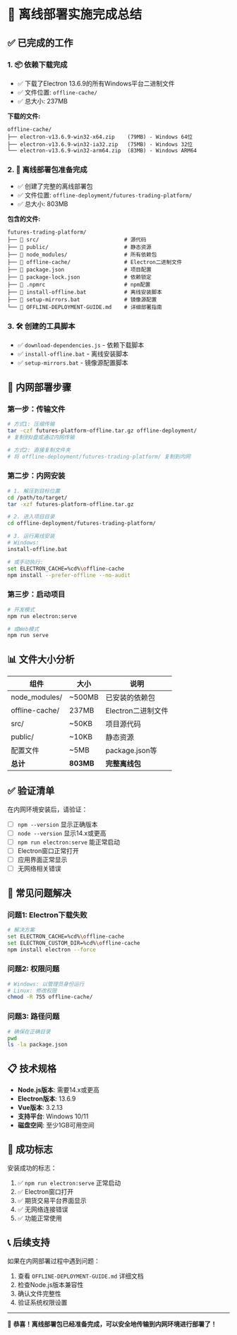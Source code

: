 # 🎉 离线部署实施完成总结

## ✅ 已完成的工作

### 1. 📦 依赖下载完成
- ✅ 下载了Electron 13.6.9的所有Windows平台二进制文件
- ✅ 文件位置: `offline-cache/`
- ✅ 总大小: 237MB

**下载的文件:**
```
offline-cache/
├── electron-v13.6.9-win32-x64.zip    (79MB) - Windows 64位
├── electron-v13.6.9-win32-ia32.zip   (75MB) - Windows 32位
└── electron-v13.6.9-win32-arm64.zip  (83MB) - Windows ARM64
```

### 2. 📁 离线部署包准备完成
- ✅ 创建了完整的离线部署包
- ✅ 文件位置: `offline-deployment/futures-trading-platform/`
- ✅ 总大小: 803MB

**包含的文件:**
```
futures-trading-platform/
├── 📁 src/                           # 源代码
├── 📁 public/                        # 静态资源
├── 📁 node_modules/                  # 所有依赖包
├── 📁 offline-cache/                 # Electron二进制文件
├── 📄 package.json                   # 项目配置
├── 📄 package-lock.json              # 依赖锁定
├── 📄 .npmrc                         # npm配置
├── 📄 install-offline.bat            # 离线安装脚本
├── 📄 setup-mirrors.bat              # 镜像源配置
└── 📄 OFFLINE-DEPLOYMENT-GUIDE.md    # 详细部署指南
```

### 3. 🛠️ 创建的工具脚本
- ✅ `download-dependencies.js` - 依赖下载脚本
- ✅ `install-offline.bat` - 离线安装脚本
- ✅ `setup-mirrors.bat` - 镜像源配置脚本

## 🚀 内网部署步骤

### 第一步：传输文件
```bash
# 方式1: 压缩传输
tar -czf futures-platform-offline.tar.gz offline-deployment/
# 复制到U盘或通过内网传输

# 方式2: 直接复制文件夹
# 将 offline-deployment/futures-trading-platform/ 复制到内网
```

### 第二步：内网安装
```bash
# 1. 解压到目标位置
cd /path/to/target/
tar -xzf futures-platform-offline.tar.gz

# 2. 进入项目目录
cd offline-deployment/futures-trading-platform/

# 3. 运行离线安装
# Windows:
install-offline.bat

# 或手动执行:
set ELECTRON_CACHE=%cd%\offline-cache
npm install --prefer-offline --no-audit
```

### 第三步：启动项目
```bash
# 开发模式
npm run electron:serve

# 或Web模式
npm run serve
```

## 📊 文件大小分析

| 组件 | 大小 | 说明 |
|------|------|------|
| node_modules/ | ~500MB | 已安装的依赖包 |
| offline-cache/ | 237MB | Electron二进制文件 |
| src/ | ~50KB | 项目源代码 |
| public/ | ~10KB | 静态资源 |
| 配置文件 | ~5MB | package.json等 |
| **总计** | **803MB** | **完整离线包** |

## ✅ 验证清单

在内网环境安装后，请验证：
- [ ] `npm --version` 显示正确版本
- [ ] `node --version` 显示14.x或更高
- [ ] `npm run electron:serve` 能正常启动
- [ ] Electron窗口正常打开
- [ ] 应用界面正常显示
- [ ] 无网络相关错误

## 🔧 常见问题解决

### 问题1: Electron下载失败
```bash
# 解决方案
set ELECTRON_CACHE=%cd%\offline-cache
set ELECTRON_CUSTOM_DIR=%cd%\offline-cache
npm install electron --force
```

### 问题2: 权限问题
```bash
# Windows: 以管理员身份运行
# Linux: 修改权限
chmod -R 755 offline-cache/
```

### 问题3: 路径问题
```bash
# 确保在正确目录
pwd
ls -la package.json
```

## 📋 技术规格

- **Node.js版本**: 需要14.x或更高
- **Electron版本**: 13.6.9
- **Vue版本**: 3.2.13
- **支持平台**: Windows 10/11
- **磁盘空间**: 至少1GB可用空间

## 🎯 成功标志

安装成功的标志：
1. ✅ `npm run electron:serve` 正常启动
2. ✅ Electron窗口打开
3. ✅ 期货交易平台界面显示
4. ✅ 无网络连接错误
5. ✅ 功能正常使用

## 📞 后续支持

如果在内网部署过程中遇到问题：
1. 查看 `OFFLINE-DEPLOYMENT-GUIDE.md` 详细文档
2. 检查Node.js版本兼容性
3. 确认文件完整性
4. 验证系统权限设置

---

🎉 **恭喜！离线部署包已经准备完成，可以安全地传输到内网环境进行部署了！**
